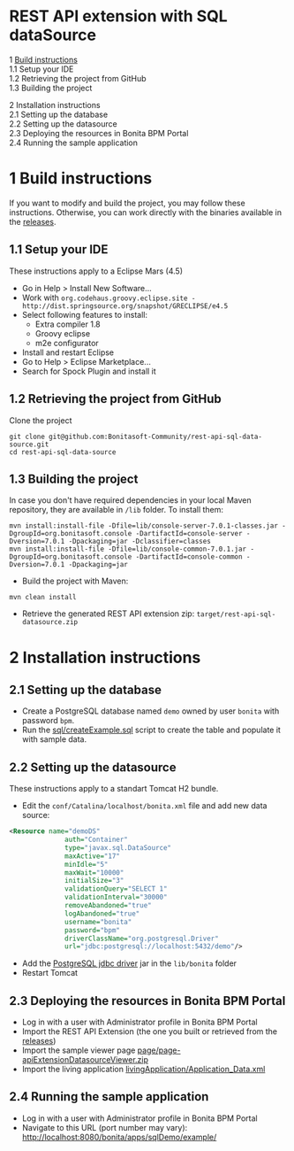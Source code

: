REST API extension with SQL dataSource
======================================

1 [Build instructions](#build-instructions)<br>
1.1 Setup your IDE<br>
1.2 Retrieving the project from GitHub<br>
1.3 Building the project<br>

2 Installation instructions<br>
2.1 Setting up the database<br>
2.2 Setting up the datasource<br>
2.3 Deploying the resources in Bonita BPM Portal<br>
2.4 Running the sample application<br>


# 1 Build instructions
If you want to modify and build the project, you may follow these instructions.
Otherwise, you can work directly with the binaries available in the [releases](../../releases).


## 1.1 Setup your IDE
These instructions apply to a Eclipse Mars (4.5)

- Go in Help > Install New Software...
- Work with `org.codehaus.groovy.eclipse.site - http://dist.springsource.org/snapshot/GRECLIPSE/e4.5`
- Select following features to install:
	- Extra compiler 1.8 
	- Groovy eclipse
	- m2e configurator 
- Install and restart Eclipse
- Go to Help > Eclipse Marketplace...
- Search for Spock Plugin and install it


## 1.2 Retrieving the project from GitHub
Clone the project

```shell
git clone git@github.com:Bonitasoft-Community/rest-api-sql-data-source.git
cd rest-api-sql-data-source
```

## 1.3 Building the project
In case you don't have required dependencies in your local Maven repository, they are available in `/lib` folder.
To install them:
```shell
mvn install:install-file -Dfile=lib/console-server-7.0.1-classes.jar -DgroupId=org.bonitasoft.console -DartifactId=console-server -Dversion=7.0.1 -Dpackaging=jar -Dclassifier=classes
mvn install:install-file -Dfile=lib/console-common-7.0.1.jar -DgroupId=org.bonitasoft.console -DartifactId=console-common -Dversion=7.0.1 -Dpackaging=jar
```   

- Build the project with Maven:
```shell
mvn clean install
```
- Retrieve the generated REST API extension zip: `target/rest-api-sql-datasource.zip`


# 2 Installation instructions

## 2.1 Setting up the database

- Create a PostgreSQL database named `demo` owned by user `bonita` with password `bpm`.
- Run the [sql/createExample.sql](sql/createExample.sql) script to create the table and populate it with sample data.


## 2.2 Setting up the datasource

These instructions apply to a standart Tomcat H2 bundle.

- Edit the `conf/Catalina/localhost/bonita.xml` file and add new data source:

```xml
<Resource name="demoDS"
              auth="Container"
              type="javax.sql.DataSource"
              maxActive="17"
              minIdle="5"
              maxWait="10000"
              initialSize="3"
              validationQuery="SELECT 1"
              validationInterval="30000"
              removeAbandoned="true"
              logAbandoned="true"
              username="bonita"
              password="bpm"
              driverClassName="org.postgresql.Driver"
              url="jdbc:postgresql://localhost:5432/demo"/>
```

- Add the [PostgreSQL jdbc driver](https://jdbc.postgresql.org/download.html) jar in the `lib/bonita` folder
- Restart Tomcat


## 2.3 Deploying the resources in Bonita BPM Portal

- Log in with a user with Administrator profile in Bonita BPM Portal
- Import the REST API Extension (the one you built or retrieved from the [releases](../../releases))
- Import the sample viewer page [page/page-apiExtensionDatasourceViewer.zip](page/page-apiExtensionDatasourceViewer.zip)
- Import the living application [livingApplication/Application_Data.xml](livingApplication/Application_Data.xml)


## 2.4 Running the sample application

- Log in with a user with Administrator profile in Bonita BPM Portal
- Navigate to this URL (port number may vary):
[http://localhost:8080/bonita/apps/sqlDemo/example/](http://localhost:8080/bonita/apps/sqlDemo/example/)

